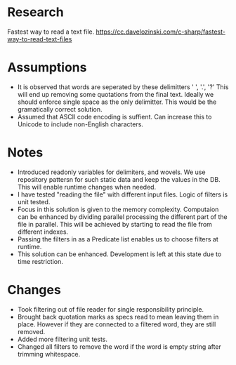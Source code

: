 # Research

Fastest way to read a text file.
https://cc.davelozinski.com/c-sharp/fastest-way-to-read-text-files

# Assumptions

- It is observed that words are seperated by these delimitters ' ', '.', '?' This will end up removing some quotations from the final text. Ideally we should enforce single space as the only delimitter. This would be the gramatically correct solution.
- Assumed that ASCII code encoding is suffient. Can increase this to Unicode to include non-English characters.

# Notes

- Introduced readonly variables for delimiters, and wovels. We use repository pattersn for such static data and keep the values in the DB. This will enable runtime changes when needed.
- I have tested "reading the file" with different input files. Logic of filters is unit tested.
- Focus in this solution is given to the memory complexity. Computaion can be enhanced by dividing parallel processing the different part of the file in parallel. This will be achieved by starting to read the file from different indexes.
- Passing the filters in as a Predicate list enables us to choose filters at runtime.
- This solution can be enhanced. Development is left at this state due to time restriction.

# Changes

- Took filtering out of file reader for single responsibility principle.
- Brought back quotation marks as specs read to mean leaving them in place. However if they are connected to a filtered word, they are still removed.
- Added more filtering unit tests.
- Changed all filters to remove the word if the word is empty string after trimming whitespace.
